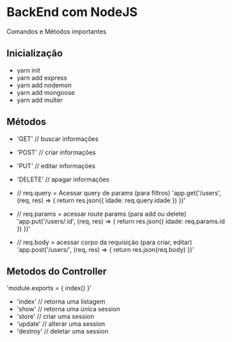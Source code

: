 # BackEnd com NodeJS

Comandos e Métodos importantes

## Inicialização

* yarn init
* yarn add express
* yarn add nodemon
* yarn add mongoose
* yarn add multer

## Métodos

* 'GET' // buscar informações
* 'POST' // criar informações
* 'PUT' // editar informações
* 'DELETE' // apagar informações

* // req.query = Acessar query de params (para filtros)
    'app.get('/users', (req, res) => {
      return res.json({ idade: req.query.idade })
    })'

* // req.params = acessar route params (para add ou delete)
    'app.put('/users/:id', (req, res) => {
      return res.json({ idade: req.params.id })
    })'

* // req.body = acessar corpo da requisição (para criar, editar)
    'app.post('/users/', (req, res) => {
      return res.json(req.body)
    })'

## Metodos do Controller
'module.exports = {
  index()
}'

* 'index' // retorna uma listagem
* 'show' // retorna uma única session
* 'store' // criar uma session
* 'update' // alterar uma session
* 'destroy' // deletar uma session